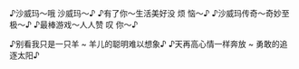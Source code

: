  ♪沙威玛～哦 沙威玛～♪
♪有了你～生活美好没 烦 恼～♪
♪沙威玛传奇～奇妙至极～♪
♪最棒游戏～人人赞 叹 你～♪

♪别看我只是一只羊 ~ 羊儿的聪明难以想象♪
♪天再高心情一样奔放 ~ 勇敢的追逐太阳♪
